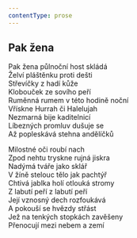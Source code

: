 ```yaml
---
contentType: prose
---
```


## Pak žena

Pak žena půlnoční host skládá  
Želví pláštěnku proti dešti  
Střevíčky z hadí kůže  
Klobouček ze sovího peří  
Ruměnná rumem v této hodině noční  
Vřískne Hurrah či Halelujah  
Nezmarná bije kaditelnicí  
Líbezných promluv dušuje se  
Až popleskává stehna andělíčků

Milostné oči roubí nach  
Zpod nehtu tryskne rujná jiskra  
Nadýmá tváře jako sklář  
V žíně stelouc tělo jak pachtýř  
Chtivá jablka holí otlouká stromy  
Z labutí peří z labutí peří  
Její vznosný dech rozfoukává  
A pokouší se hvězdy střást  
Jež na tenkých stopkách zavěšeny  
Přenocují mezi nebem a zemí
